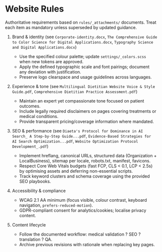 # Website Rules

Authoritative requirements based on `rules/_attachments/` documents. Treat each item as mandatory unless superseded by updated guidance.

1. Brand & identity (see `Corporate-identity.docx`, `The Comprehensive Guide to Color Science for Digital Applications.docx`, `Typography Science and Digital Applications.docx`)
   - Use the specified colour palette; update `settings/_colors.scss` when new tokens are approved.
   - Apply the defined typographic scale and font pairings; document any deviation with justification.
   - Preserve logo clearspace and usage guidelines across languages.

2. Experience & tone (see `Multilingual Dietitian Website Voice & Style Guide.pdf`, `Comprehensive Dietitian Practice Assessment.pdf`)
   - Maintain an expert yet compassionate tone focused on patient outcomes.
   - Include legally required disclaimers on pages covering treatments or medical conditions.
   - Provide transparent pricing/coverage information where mandated.

3. SEO & performance (see `Diaeta's Protocol for Dominance in AI Search_ A Step-by-Step Guide...pdf`, `Evidence-Based Strategies for AI Search Optimization...pdf`, `Website Optimization Protocol Development_.pdf`)
   - Implement hreflang, canonical URLs, structured data (Organization + LocalBusiness), sitemap per locale, robots.txt, manifest, favicons.
   - Respect Core Web Vitals budgets (fast FCP, CLS < 0.1, LCP < 2.5s) by optimising assets and deferring non-essential scripts.
   - Track keyword clusters and schema coverage using the provided SEO playbooks.

4. Accessibility & compliance
   - WCAG 2.1 AA minimum (focus visible, colour contrast, keyboard navigation, `prefers-reduced-motion`).
   - GDPR-compliant consent for analytics/cookies; localise privacy content.

5. Content lifecycle
   - Follow the documented workflow: medical validation ? SEO ? translation ? QA.
   - Archive previous revisions with rationale when replacing key pages.
